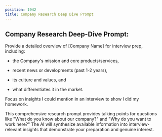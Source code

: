 ```yaml
---
position: 1942
title: Company Research Deep Dive Prompt
---
```


## Company Research Deep-Dive Prompt:

Provide a detailed overview of [Company Name] for interview prep, including:



- the Company's mission and core products/services,


- recent news or developments (past 1-2 years),


- its culture and values, and


- what differentiates it in the market.






Focus on insights I could mention in an interview to show I did my homework.



This comprehensive research prompt provides talking points for questions like "What do you know about our company?" and "Why do you want to work here?" The AI will synthesize available information into interview-relevant insights that demonstrate your preparation and genuine interest.